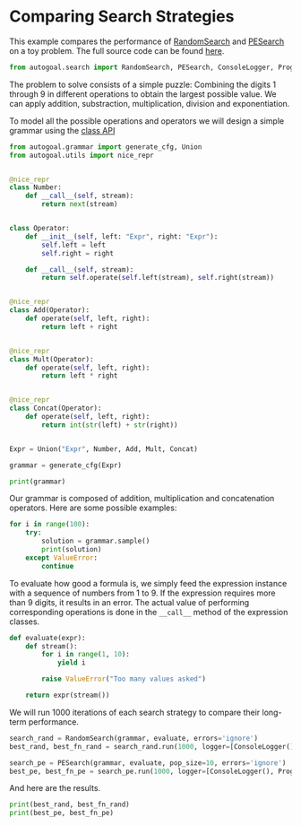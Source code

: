 # Comparing Search Strategies

This example compares the performance of [RandomSearch](/api/autogoal.search/#RandomSearch)
and [PESearch](/api/autogoal.search/#PESearch) on a toy problem. The full source code can
be found [here](https://github.com/autogoal/autogoal/blob/main/docs/examples/comparing_search_strategies.py).

```python
from autogoal.search import RandomSearch, PESearch, ConsoleLogger, ProgressLogger
```

The problem to solve consists of a simple puzzle:
Combining the digits 1 through 9 in different operations
to obtain the largest possible value.
We can apply addition, substraction, multiplication, division and exponentiation.

To model all the possible operations and operators we will design a simple grammar
using the [class API](/guide/cfg.md)

```python
from autogoal.grammar import generate_cfg, Union
from autogoal.utils import nice_repr


@nice_repr
class Number:
    def __call__(self, stream):
        return next(stream)


class Operator:
    def __init__(self, left: "Expr", right: "Expr"):
        self.left = left
        self.right = right

    def __call__(self, stream):
        return self.operate(self.left(stream), self.right(stream))


@nice_repr
class Add(Operator):
    def operate(self, left, right):
        return left + right


@nice_repr
class Mult(Operator):
    def operate(self, left, right):
        return left * right


@nice_repr
class Concat(Operator):
    def operate(self, left, right):
        return int(str(left) + str(right))


Expr = Union("Expr", Number, Add, Mult, Concat)

grammar = generate_cfg(Expr)

print(grammar)
```

Our grammar is composed of addition, multiplication and concatenation operators.
Here are some possible examples:

```python
for i in range(100):
    try:
        solution = grammar.sample()
        print(solution)
    except ValueError:
        continue
```

To evaluate how good a formula is, we simply feed the expression instance
with a sequence of numbers from 1 to 9. If the expression requires more
than 9 digits, it results in an error. The actual value of performing
corresponding operations is done in the `__call__` method of the expression classes.

```python
def evaluate(expr):
    def stream():
        for i in range(1, 10):
            yield i

        raise ValueError("Too many values asked")

    return expr(stream())
```

We will run 1000 iterations of each search strategy to compare their long-term performance.

```python
search_rand = RandomSearch(grammar, evaluate, errors='ignore')
best_rand, best_fn_rand = search_rand.run(1000, logger=[ConsoleLogger(), ProgressLogger()])

search_pe = PESearch(grammar, evaluate, pop_size=10, errors='ignore')
best_pe, best_fn_pe = search_pe.run(1000, logger=[ConsoleLogger(), ProgressLogger()])
```

And here are the results.

```python
print(best_rand, best_fn_rand)
print(best_pe, best_fn_pe)
```

